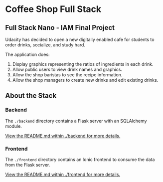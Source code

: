 # Coffee Shop Full Stack

## Full Stack Nano - IAM Final Project

Udacity has decided to open a new digitally enabled cafe for students to order drinks, socialize, and study hard.

The application does:

1) Display graphics representing the ratios of ingredients in each drink.
2) Allow public users to view drink names and graphics.
3) Allow the shop baristas to see the recipe information.
4) Allow the shop managers to create new drinks and edit existing drinks.

## About the Stack

### Backend

The `./backend` directory contains a Flask server with an SQLAlchemy module.

[View the README.md within ./backend for more details.](./backend/README.md)

### Frontend

The `./frontend` directory contains an Ionic frontend to consume the data from the Flask server. 

[View the README.md within ./frontend for more details.](./frontend/README.md)
